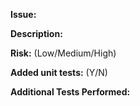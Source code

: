 **Issue:** <Please describe the issue and add links to issue this is resolving>

**Description:** <Describe your changes here>

**Risk:** (Low/Medium/High) <Please add the reasoning for the risk for causing regresion>

**Added unit tests:** (Y/N) <Please mark if unit tests were added or updated according changes>

**Additional Tests Performed:** <Add the list of tests Manual or Automated performed for your changes>